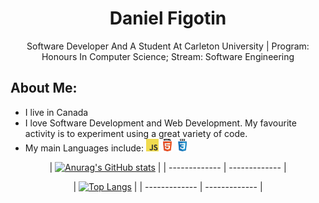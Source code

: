 <div align="center">
    
# Daniel Figotin

  Software Developer And A Student At Carleton University | Program: Honours In Computer Science; Stream: Software Engineering

</div>

## About Me:
- I live in Canada
- I love Software Development and Web Development. My favourite activity is to experiment using a great variety of code.
- My main Languages include: 
<code><img height="20" alt="javascript" src="https://raw.githubusercontent.com/github/explore/80688e429a7d4ef2fca1e82350fe8e3517d3494d/topics/javascript/javascript.png"></code>
<code><img height="20" alt="javascript" src="https://raw.githubusercontent.com/github/explore/80688e429a7d4ef2fca1e82350fe8e3517d3494d/topics/html/html.png"></code>
<code><img height="20" alt="javascript" src="https://raw.githubusercontent.com/github/explore/80688e429a7d4ef2fca1e82350fe8e3517d3494d/topics/css/css.png"></code>
<div align="center">

| [![Anurag's GitHub stats](https://github-readme-stats.vercel.app/api?username=DevDanF&show_icons=true&theme=gruvbox)](https://github.com/DevDanF/github-readme-stats) |
| ------------- | ------------- |
    
| [![Top Langs](https://github-readme-stats.vercel.app/api/top-langs/?username=DevDanF&show_icons=true&theme=gruvbox)](https://github.com/DevDanF/github-readme-stats) |
| ------------- | ------------- |
</div>
